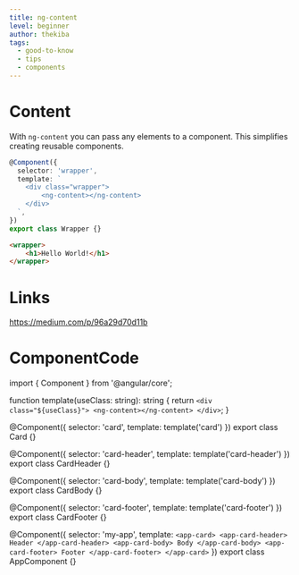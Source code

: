 ```yaml
---
title: ng-content
level: beginner
author: thekiba
tags:
  - good-to-know
  - tips
  - components
---
```


# Content
With  `ng-content` you can pass any elements to a component. 
This simplifies creating reusable components.

```typescript
@Component({
  selector: 'wrapper',
  template: `
    <div class="wrapper">
        <ng-content></ng-content>
    </div>
  `,
})
export class Wrapper {}
```

```html
<wrapper>
    <h1>Hello World!</h1>
</wrapper>
```

# Links
https://medium.com/p/96a29d70d11b


# ComponentCode
import { Component } from '@angular/core';

function template(useClass: string): string {
  return `
    <div class="${useClass}">
      <ng-content></ng-content>
    </div>
  `;
}

@Component({
  selector: 'card',
  template: template('card')
})
export class Card {}

@Component({
  selector: 'card-header',
  template: template('card-header')
})
export class CardHeader {}

@Component({
  selector: 'card-body',
  template: template('card-body')
})
export class CardBody {}

@Component({
  selector: 'card-footer',
  template: template('card-footer')
})
export class CardFooter {}

@Component({
  selector: 'my-app',
  template: `
    <app-card>
      <app-card-header>
        Header
      </app-card-header>
      <app-card-body>
        Body
      </app-card-body>
      <app-card-footer>
        Footer
      </app-card-footer>
    </app-card>
  `
})
export class AppComponent {}
